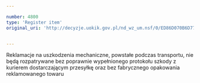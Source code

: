 ```yaml
---

number: 4800
type: 'Register item'
original_uri: 'http://decyzje.uokik.gov.pl/nd_wz_um.nsf/0/ED86D070B6D77DFAC1257B820036612D?OpenDocument'


---
```


Reklamacje na uszkodzenia mechaniczne, powstałe podczas transportu, nie będą rozpatrywane bez poprawnie wypełnionego protokołu szkody z kurierem dostarczającym przesyłkę oraz bez fabrycznego opakowania reklamowanego towaru
